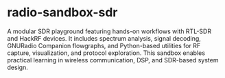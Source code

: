 # radio-sandbox-sdr
A modular SDR playground featuring hands-on workflows with RTL-SDR and HackRF devices. It includes spectrum analysis, signal decoding, GNURadio Companion flowgraphs, and Python-based utilities for RF capture, visualization, and protocol exploration. This sandbox enables practical learning in wireless communication, DSP, and SDR-based system design.
